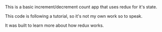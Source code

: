 This is a basic increment/decrement count app that uses redux for it's state.

This code is following a tutorial, so it's not my own work so to speak.

It was built to learn more about how redux works.